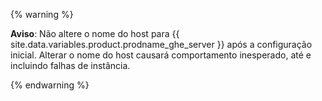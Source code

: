 {% warning %}

**Aviso**: Não altere o nome do host para {{ site.data.variables.product.prodname_ghe_server }} após a configuração inicial. Alterar o nome do host causará comportamento inesperado, até e incluindo falhas de instância.

{% endwarning %}  
